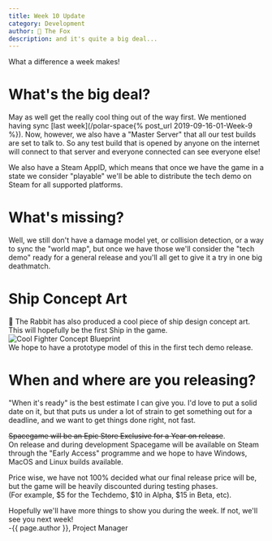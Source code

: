 ```yaml
---
title: Week 10 Update
category: Development
author: 🦊 The Fox
description: and it's quite a big deal...
---
```


What a difference a week makes!

# What's the big deal?

May as well get the really cool thing out of the way first. We mentioned having sync [last week](/polar-space{% post_url 2019-09-16-01-Week-9 %}). Now, however, we also have a "Master Server" that all our test builds are set to talk to. So any test build that is opened by anyone on the internet will connect to that server and everyone connected can see everyone else! 

We also have a Steam AppID, which means that once we have the game in a state we consider "playable" we'll be able to distribute the tech demo on Steam for all supported platforms.

# What's missing?

Well, we still don't have a damage model yet, or collision detection, or a way to sync the "world map", but once we have those we'll consider the "tech demo" ready for a general release and you'll all get to give it a try in one big deathmatch.

# Ship Concept Art

🐰 The Rabbit has also produced a cool piece of ship design concept art. This will hopefully be the first Ship in the game.  
![Cool Fighter Concept Blueprint](/polar-space/assets/img/f_con1.png)  
We hope to have a prototype model of this in the first tech demo release.

# When and where are you releasing?

"When it's ready" is the best estimate I can give you. I'd love to put a solid date on it, but that puts us under a lot of strain to get something out for a deadline, and we want to get things done right, not fast.

~~Spacegame will be an Epic Store Exclusive for a Year on release~~.  
On release and during development Spacegame will be available on Steam through the "Early Access" programme and we hope to have Windows, MacOS and Linux builds available.

Price wise, we have not 100% decided what our final release price will be, but the game will be heavily discounted during testing phases.  
(For example, \$5 for the Techdemo, \$10 in Alpha, \$15 in Beta, etc).



Hopefully we'll have more things to show you during the week. If not, we'll see you next week!  
-{{ page.author }}, Project Manager